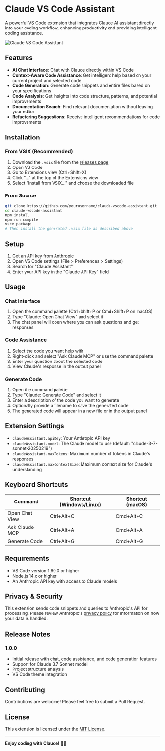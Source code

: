 # Claude VS Code Assistant

A powerful VS Code extension that integrates Claude AI assistant directly into your coding workflow, enhancing productivity and providing intelligent coding assistance.

![Claude VS Code Assistant](https://via.placeholder.com/800x450.png?text=Claude+VS+Code+Assistant)

## Features

- **AI Chat Interface**: Chat with Claude directly within VS Code
- **Context-Aware Code Assistance**: Get intelligent help based on your current project and selected code
- **Code Generation**: Generate code snippets and entire files based on your specifications
- **Code Analysis**: Get insights into code structure, patterns, and potential improvements
- **Documentation Search**: Find relevant documentation without leaving your editor
- **Refactoring Suggestions**: Receive intelligent recommendations for code improvements

## Installation

### From VSIX (Recommended)

1. Download the `.vsix` file from the [releases page](https://github.com/yourusername/claude-vscode-assistant/releases)
2. Open VS Code
3. Go to Extensions view (Ctrl+Shift+X)
4. Click "..." at the top of the Extensions view
5. Select "Install from VSIX..." and choose the downloaded file

### From Source

```bash
git clone https://github.com/yourusername/claude-vscode-assistant.git
cd claude-vscode-assistant
npm install
npm run compile
vsce package
# Then install the generated .vsix file as described above
```

## Setup

1. Get an API key from [Anthropic](https://www.anthropic.com/)
2. Open VS Code settings (File > Preferences > Settings)
3. Search for "Claude Assistant"
4. Enter your API key in the "Claude API Key" field

## Usage

### Chat Interface

1. Open the command palette (Ctrl+Shift+P or Cmd+Shift+P on macOS)
2. Type "Claude: Open Chat View" and select it
3. The chat panel will open where you can ask questions and get responses

### Code Assistance

1. Select the code you want help with
2. Right-click and select "Ask Claude MCP" or use the command palette
3. Enter your question about the selected code
4. View Claude's response in the output panel

### Generate Code

1. Open the command palette
2. Type "Claude: Generate Code" and select it
3. Enter a description of the code you want to generate
4. Optionally provide a filename to save the generated code
5. The generated code will appear in a new file or in the output panel

## Extension Settings

* `claudeAssistant.apiKey`: Your Anthropic API key
* `claudeAssistant.model`: The Claude model to use (default: "claude-3-7-sonnet-20250219")
* `claudeAssistant.maxTokens`: Maximum number of tokens in Claude's responses
* `claudeAssistant.maxContextSize`: Maximum context size for Claude's understanding

## Keyboard Shortcuts

| Command | Shortcut (Windows/Linux) | Shortcut (macOS) |
|---------|--------------------------|------------------|
| Open Chat View | Ctrl+Alt+C | Cmd+Alt+C |
| Ask Claude MCP | Ctrl+Alt+A | Cmd+Alt+A |
| Generate Code | Ctrl+Alt+G | Cmd+Alt+G |

## Requirements

- VS Code version 1.60.0 or higher
- Node.js 14.x or higher
- An Anthropic API key with access to Claude models

## Privacy & Security

This extension sends code snippets and queries to Anthropic's API for processing. Please review Anthropic's [privacy policy](https://www.anthropic.com/privacy) for information on how your data is handled.

## Release Notes

### 1.0.0

- Initial release with chat, code assistance, and code generation features
- Support for Claude 3.7 Sonnet model
- Project structure analysis
- VS Code theme integration

## Contributing

Contributions are welcome! Please feel free to submit a Pull Request.

## License

This extension is licensed under the [MIT License](LICENSE).

---

**Enjoy coding with Claude!** 🤖✨